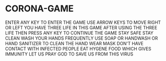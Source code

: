 # CORONA-GAME
ENTER ANY KEY TO ENTER THE GAME
USE ARROW KEYS TO MOVE RIGHT OR LEFT
YOU HAVE THREE LIFE IN THIS GAME
AFTER USING THE THREE LIFE THEN PRESS ANY KEY TO CONTINUE THE GAME
STAY SAFE 
STAY CLEAN
WASH YOUR HANDS FREQUENTLY
USE SOAP OR HANDWASH OR HAND SANITIZER TO CLEAN THE HAND
WEAR MASK 
DON'T HAVE CONTACT WITH INFECTED PEOPLE
EAT HYGENE FOOD WHICH GIVES IMMUNITY
LET US PRAY GOD TO SAVE US FROM THIS VIRUS
